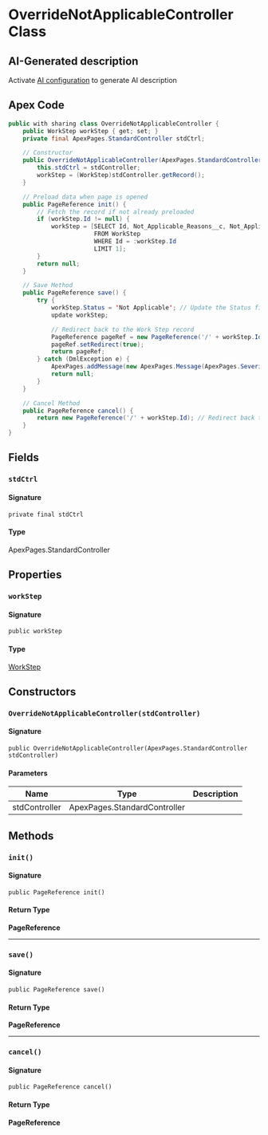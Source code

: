 # OverrideNotApplicableController Class

## AI-Generated description

Activate [AI configuration](https://sfdx-hardis.cloudity.com/salesforce-ai-setup/) to generate AI description

## Apex Code

```java
public with sharing class OverrideNotApplicableController {
    public WorkStep workStep { get; set; }
    private final ApexPages.StandardController stdCtrl;

    // Constructor
    public OverrideNotApplicableController(ApexPages.StandardController stdController) {
        this.stdCtrl = stdController;
        workStep = (WorkStep)stdController.getRecord();
    }

    // Preload data when page is opened
    public PageReference init() {
        // Fetch the record if not already preloaded
        if (workStep.Id != null) {
            workStep = [SELECT Id, Not_Applicable_Reasons__c, Not_Applicable_Comments__c, Status 
                        FROM WorkStep 
                        WHERE Id = :workStep.Id
                        LIMIT 1];
        }
        return null;
    }

    // Save Method
    public PageReference save() {
        try {
            workStep.Status = 'Not Applicable'; // Update the Status field
            update workStep;

            // Redirect back to the Work Step record
            PageReference pageRef = new PageReference('/' + workStep.Id);
            pageRef.setRedirect(true);
            return pageRef;
        } catch (DmlException e) {
            ApexPages.addMessage(new ApexPages.Message(ApexPages.Severity.ERROR, e.getMessage()));
            return null;
        }
    }

    // Cancel Method
    public PageReference cancel() {
        return new PageReference('/' + workStep.Id); // Redirect back to Work Step record
    }
}
```

## Fields
### `stdCtrl`

#### Signature
```apex
private final stdCtrl
```

#### Type
ApexPages.StandardController

## Properties
### `workStep`

#### Signature
```apex
public workStep
```

#### Type
[WorkStep](../objects/WorkStep.md)

## Constructors
### `OverrideNotApplicableController(stdController)`

#### Signature
```apex
public OverrideNotApplicableController(ApexPages.StandardController stdController)
```

#### Parameters
| Name | Type | Description |
|------|------|-------------|
| stdController | ApexPages.StandardController |  |

## Methods
### `init()`

#### Signature
```apex
public PageReference init()
```

#### Return Type
**PageReference**

---

### `save()`

#### Signature
```apex
public PageReference save()
```

#### Return Type
**PageReference**

---

### `cancel()`

#### Signature
```apex
public PageReference cancel()
```

#### Return Type
**PageReference**